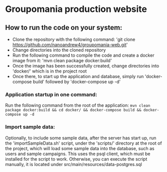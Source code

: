 # Groupomania production website  
  
## How to run the code on your system:  
  
- Clone the repository with the following command: 'git clone https://github.com/nanoandrew4/groupomania-web.git'
- Change directories into the cloned repository
- Run the following command to compile the code and create a docker image from it: 'mvn clean package docker:build'
- Once the image has been successfully created, change directories into 'docker/' which is in the project root
- Once there, to start up the application and database, simply run 'docker-compose build' followed by 'docker-compose up -d'

### Application startup in one command:
Run the following command from the root of the application:
`mvn clean package docker:build && cd docker/ && docker-compose build && docker-compose up -d`

### Import sample data:
Optionally, to include some sample data, after the server has start up, run the 'importSampleData.sh' script, under 
the 'scripts/' directory at the root of the project, which will load some sample data into the database, such as users and sample campaigns.
This uses the psql client, which must be installed for the script to work. Otherwise, you can execute the script manually, it is located under
src/main/resources/data-postgres.sql